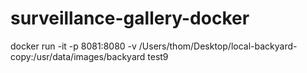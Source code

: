 # surveillance-gallery-docker

docker run -it -p 8081:8080 -v /Users/thom/Desktop/local-backyard-copy:/usr/data/images/backyard test9
